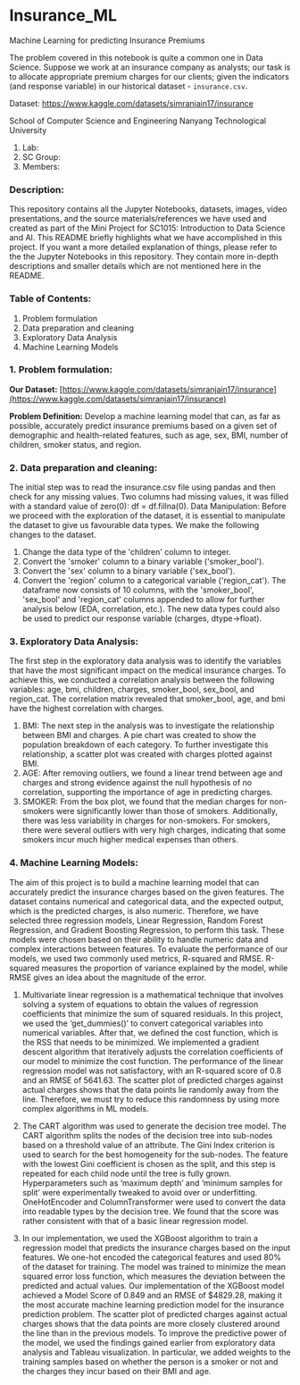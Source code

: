 # Insurance_ML
Machine Learning for predicting Insurance Premiums

The problem covered in this notebook is quite a common one in Data Science. Suppose we work at an insurance company as analysts; our task is to allocate appropriate premium charges for our clients; given the indicators (and response variable) in our historical dataset -  `insurance.csv`. 

Dataset: https://www.kaggle.com/datasets/simranjain17/insurance


School of Computer Science and Engineering Nanyang Technological University 
1. Lab: 
2. SC Group: 
3. Members:

### Description:
This repository contains all the Jupyter Notebooks, datasets, images, video presentations, and the source materials/references we have used and created as part of the Mini Project for SC1015: Introduction to Data Science and AI.
This README briefly highlights what we have accomplished in this project. If you want a more detailed explanation of things, please refer to the the Jupyter Notebooks in this repository. They contain more in-depth descriptions and smaller details which are not mentioned here in the README.

### Table of Contents:
1. Problem formulation
2. Data preparation and cleaning
3. Exploratory Data Analysis
4. Machine Learning Models

### 1. Problem formulation:
**Our Dataset:** [https://www.kaggle.com/datasets/simranjain17/insurance](https://www.kaggle.com/datasets/simranjain17/insurance)

**Problem Definition:** Develop a machine learning model that can, as far as possible, accurately predict insurance premiums based on a given set of demographic and health-related features, such as age, sex, BMI, number of children, smoker status, and region.

### 2. Data preparation and cleaning:
The initial step was to read the insurance.csv file using pandas and then check for any missing values. Two columns had missing values, it was filled with a standard value of zero(0): df = df.fillna(0).
Data Manipulation: Before we proceed with the exploration of the dataset, it is essential to manipulate the dataset to give us favourable data types. We make the following changes to the dataset.
1. Change the data type of the 'children' column to integer.
2. Convert the 'smoker' column to a binary variable ('smoker_bool').
3. Convert the 'sex' column to a binary variable ('sex_bool').
4. Convert the 'region' column to a categorical variable ('region_cat').
The dataframe now consists of 10 columns, with the 'smoker_bool', 'sex_bool' and 'region_cat' columns appended to allow for further analysis below (EDA, correlation, etc.). The new data types could also be used to predict our response variable (charges, dtype->float).

### 3. ****Exploratory Data Analysis:****
The first step in the exploratory data analysis was to identify the variables that have the most significant impact on the medical insurance charges. To achieve this, we conducted a correlation analysis between the following variables: age, bmi, children, charges, smoker_bool, sex_bool, and region_cat. The correlation matrix revealed that smoker_bool, age, and bmi have the highest correlation with charges.
1. BMI: The next step in the analysis was to investigate the relationship between BMI and charges. A pie chart was created to show the population breakdown of each category. To further investigate this relationship, a scatter plot was created with charges plotted against BMI.
2. AGE: After removing outliers, we found a linear trend between age and charges and strong evidence against the null hypothesis of no correlation, supporting the importance of age in predicting charges.
3. SMOKER: From the box plot, we found that the median charges for non-smokers were significantly lower than those of smokers. Additionally, there was less variability in charges for non-smokers. For smokers, there were several outliers with very high charges, indicating that some smokers incur much higher medical expenses than others.

### 4. Machine Learning Models:
The aim of this project is to build a machine learning model that can accurately predict the insurance charges based on the given features. The dataset contains numerical and categorical data, and the expected output, which is the predicted charges, is also numeric. Therefore, we have selected three regression models, Linear Regression, Random Forest Regression, and Gradient Boosting Regression, to perform this task. These models were chosen based on their ability to handle numeric data and complex interactions between features.
To evaluate the performance of our models, we used two commonly used metrics, R-squared and RMSE. R-squared measures the proportion of variance explained by the model, while RMSE gives an idea about the magnitude of the error.

1. Multivariate linear regression is a mathematical technique that involves solving a system of equations to obtain the values of regression coefficients that minimize the sum of squared residuals. In this project, we used the ‘get_dummies()’ to convert categorical variables into numerical variables. After that, we defined the cost function, which is the RSS that needs to be minimized. We implemented a gradient descent algorithm that iteratively adjusts the correlation coefficients of our model to minimize the cost function. The performance of the linear regression model was not satisfactory, with an R-squared score of 0.8 and an RMSE of 5641.63. The scatter plot of predicted charges against actual charges shows that the data points lie randomly away from the line. Therefore, we must try to reduce this randomness by using more complex algorithms in ML models.

2. The CART algorithm was used to generate the decision tree model. The CART algorithm splits the nodes of the decision tree into sub-nodes based on a threshold value of an attribute. The Gini Index criterion is used to search for the best homogeneity for the sub-nodes. The feature with the lowest Gini coefficient is chosen as the split, and this step is repeated for each child node until the tree is fully grown. Hyperparameters such as ‘maximum depth’ and ‘minimum samples for split’ were experimentally tweaked to avoid over or underfitting. OneHotEncoder and ColumnTransformer were used to convert the data into readable types by the decision tree. We found that the score was rather consistent with that of a basic linear regression model. 

3. In our implementation, we used the XGBoost algorithm to train a regression model that predicts the insurance charges based on the input features. We one-hot encoded the categorical features and used 80% of the dataset for training. The model was trained to minimize the mean squared error loss function, which measures the deviation between the predicted and actual values. Our implementation of the XGBoost model achieved a Model Score of 0.849 and an RMSE of $4829.28, making it the most accurate machine learning prediction model for the insurance prediction problem. The scatter plot of predicted charges against actual charges shows that the data points are more closely clustered around the line than in the previous models. To improve the predictive power of the model, we used the findings gained earlier from exploratory data analysis and Tableau visualization. In particular, we added weights to the training samples based on whether the person is a smoker or not and the charges they incur based on their BMI and age.


